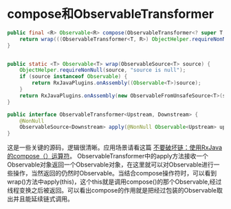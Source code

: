 # compose和ObservableTransformer

```Java
public final <R> Observable<R> compose(ObservableTransformer<? super T, ? extends R> composer) {
    return wrap(((ObservableTransformer<T, R>) ObjectHelper.requireNonNull(composer, "composer is null")).apply(this)); //1
}


public static <T> Observable<T> wrap(ObservableSource<T> source) {
    ObjectHelper.requireNonNull(source, "source is null");
    if (source instanceof Observable) {
        return RxJavaPlugins.onAssembly((Observable<T>)source);
    }
    return RxJavaPlugins.onAssembly(new ObservableFromUnsafeSource<T>(source));
}

public interface ObservableTransformer<Upstream, Downstream> {
    @NonNull
    ObservableSource<Downstream> apply(@NonNull Observable<Upstream> upstream);
}

```
这是一些关键的源码，逻辑很清晰。应用场景请看这篇
[不要破坏链：使用RxJava的compose（）运算符](https://blog.danlew.net/2015/03/02/dont-break-the-chain/)。
ObservableTransformer中的apply方法接收一个Observable对象返回一个Observable对象，在这里就可以对Observable进行一些操作，当然返回的仍然时Observable。当结合compose操作符时，可以看到wrap()方法中apply(this)，这个this就是调用compose()的那个Observable,经过线程变换之后被返回。可以看出compose的作用就是把经过包装的Observable取出并且能延续链式调用。

